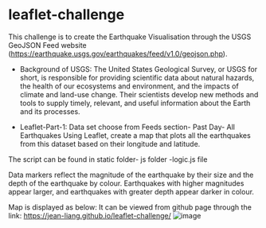 # leaflet-challenge
This challenge is to create the Earthquake Visualisation through the USGS GeoJSON Feed website (https://earthquake.usgs.gov/earthquakes/feed/v1.0/geojson.php).
- Background of USGS:
The United States Geological Survey, or USGS for short, is responsible for providing scientific data about natural hazards, the health of our ecosystems and environment, and the impacts of climate and land-use change.
Their scientists develop new methods and tools to supply timely, relevant, and useful information about the Earth and its processes.

- Leaflet-Part-1:
Data set choose from Feeds section- Past Day- All Earthquakes
Using Leaflet, create a map that plots all the earthquakes from this dataset based on their longitude and latitude.

The script can be found in static folder- js folder -logic.js file

Data markers reflect the magnitude of the earthquake by their size and the depth of the earthquake by colour. 
Earthquakes with higher magnitudes appear larger, and earthquakes with greater depth appear darker in colour.

Map is displayed as below:
It can be viewed from github page through the link: https://jean-liang.github.io/leaflet-challenge/
![image](https://github.com/Jean-Liang/leaflet-challenge/assets/160141138/3cd582e3-ed75-42b2-8b95-b73ebda18154)
